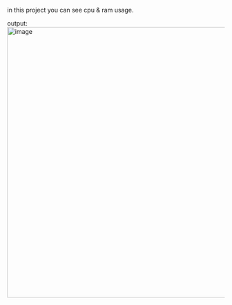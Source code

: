 in this project you can see cpu & ram usage.

output:
<img width="626" alt="image" src="https://user-images.githubusercontent.com/95829292/197233231-2072da14-999f-4cf1-a297-13d5b1884ef9.png">
